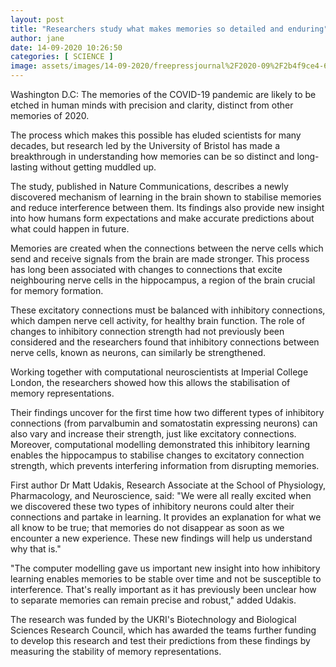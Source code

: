 ```yaml
---
layout: post
title: "Researchers study what makes memories so detailed and enduring"
author: jane 
date: 14-09-2020 10:26:50 
categories: [ SCIENCE ] 
image: assets/images/14-09-2020/freepressjournal%2F2020-09%2F2b4f9ce4-6fdd-4a19-9023-ec12e2d2fb71%2Fetc_lead_pinterest.jpg
---
```

Washington D.C: The memories of the COVID-19 pandemic are likely to be etched in human minds with precision and clarity, distinct from other memories of 2020.

The process which makes this possible has eluded scientists for many decades, but research led by the University of Bristol has made a breakthrough in understanding how memories can be so distinct and long-lasting without getting muddled up.

The study, published in Nature Communications, describes a newly discovered mechanism of learning in the brain shown to stabilise memories and reduce interference between them. Its findings also provide new insight into how humans form expectations and make accurate predictions about what could happen in future.

Memories are created when the connections between the nerve cells which send and receive signals from the brain are made stronger. This process has long been associated with changes to connections that excite neighbouring nerve cells in the hippocampus, a region of the brain crucial for memory formation.

These excitatory connections must be balanced with inhibitory connections, which dampen nerve cell activity, for healthy brain function. The role of changes to inhibitory connection strength had not previously been considered and the researchers found that inhibitory connections between nerve cells, known as neurons, can similarly be strengthened.

Working together with computational neuroscientists at Imperial College London, the researchers showed how this allows the stabilisation of memory representations.

Their findings uncover for the first time how two different types of inhibitory connections (from parvalbumin and somatostatin expressing neurons) can also vary and increase their strength, just like excitatory connections. Moreover, computational modelling demonstrated this inhibitory learning enables the hippocampus to stabilise changes to excitatory connection strength, which prevents interfering information from disrupting memories.

First author Dr Matt Udakis, Research Associate at the School of Physiology, Pharmacology, and Neuroscience, said: "We were all really excited when we discovered these two types of inhibitory neurons could alter their connections and partake in learning. It provides an explanation for what we all know to be true; that memories do not disappear as soon as we encounter a new experience. These new findings will help us understand why that is."

"The computer modelling gave us important new insight into how inhibitory learning enables memories to be stable over time and not be susceptible to interference. That's really important as it has previously been unclear how to separate memories can remain precise and robust," added Udakis.

The research was funded by the UKRI's Biotechnology and Biological Sciences Research Council, which has awarded the teams further funding to develop this research and test their predictions from these findings by measuring the stability of memory representations.
